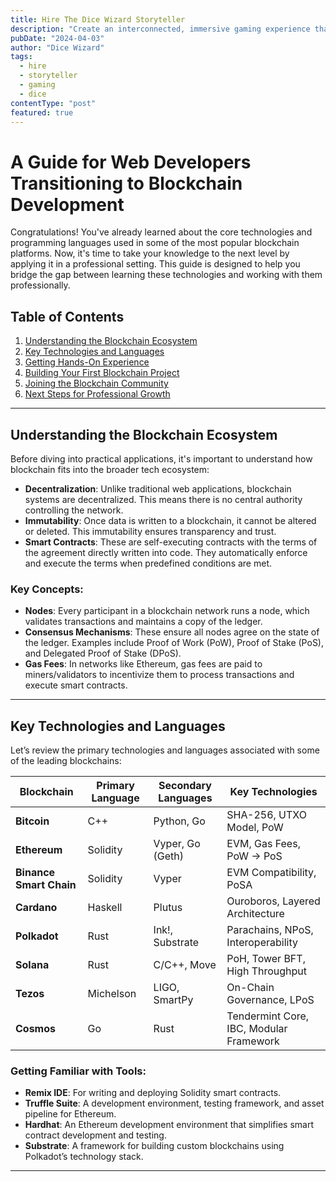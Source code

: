```yaml
---
title: Hire The Dice Wizard Storyteller
description: "Create an interconnected, immersive gaming experience that keeps players coming back for more."
pubDate: "2024-04-03"
author: "Dice Wizard"
tags:
  - hire
  - storyteller
  - gaming
  - dice
contentType: "post"
featured: true
---
```


# A Guide for Web Developers Transitioning to Blockchain Development

Congratulations! You've already learned about the core technologies and programming languages used in some of the most popular blockchain platforms. Now, it's time to take your knowledge to the next level by applying it in a professional setting. This guide is designed to help you bridge the gap between learning these technologies and working with them professionally.

## Table of Contents
1. [Understanding the Blockchain Ecosystem](#understanding-the-blockchain-ecosystem)
2. [Key Technologies and Languages](#key-technologies-and-languages)
3. [Getting Hands-On Experience](#getting-hands-on-experience)
4. [Building Your First Blockchain Project](#building-your-first-blockchain-project)
5. [Joining the Blockchain Community](#joining-the-blockchain-community)
6. [Next Steps for Professional Growth](#next-steps-for-professional-growth)

---

## Understanding the Blockchain Ecosystem

Before diving into practical applications, it's important to understand how blockchain fits into the broader tech ecosystem:

- **Decentralization**: Unlike traditional web applications, blockchain systems are decentralized. This means there is no central authority controlling the network.
- **Immutability**: Once data is written to a blockchain, it cannot be altered or deleted. This immutability ensures transparency and trust.
- **Smart Contracts**: These are self-executing contracts with the terms of the agreement directly written into code. They automatically enforce and execute the terms when predefined conditions are met.

### Key Concepts:
- **Nodes**: Every participant in a blockchain network runs a node, which validates transactions and maintains a copy of the ledger.
- **Consensus Mechanisms**: These ensure all nodes agree on the state of the ledger. Examples include Proof of Work (PoW), Proof of Stake (PoS), and Delegated Proof of Stake (DPoS).
- **Gas Fees**: In networks like Ethereum, gas fees are paid to miners/validators to incentivize them to process transactions and execute smart contracts.

---

## Key Technologies and Languages

Let’s review the primary technologies and languages associated with some of the leading blockchains:

| Blockchain | Primary Language | Secondary Languages | Key Technologies |
|------------|------------------|---------------------|------------------|
| **Bitcoin** | C++ | Python, Go | SHA-256, UTXO Model, PoW |
| **Ethereum** | Solidity | Vyper, Go (Geth) | EVM, Gas Fees, PoW → PoS |
| **Binance Smart Chain** | Solidity | Vyper | EVM Compatibility, PoSA |
| **Cardano** | Haskell | Plutus | Ouroboros, Layered Architecture |
| **Polkadot** | Rust | Ink!, Substrate | Parachains, NPoS, Interoperability |
| **Solana** | Rust | C/C++, Move | PoH, Tower BFT, High Throughput |
| **Tezos** | Michelson | LIGO, SmartPy | On-Chain Governance, LPoS |
| **Cosmos** | Go | Rust | Tendermint Core, IBC, Modular Framework |

### Getting Familiar with Tools:
- **Remix IDE**: For writing and deploying Solidity smart contracts.
- **Truffle Suite**: A development environment, testing framework, and asset pipeline for Ethereum.
- **Hardhat**: An Ethereum development environment that simplifies smart contract development and testing.
- **Substrate**: A framework for building custom blockchains using Polkadot’s technology stack.

---
